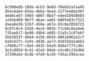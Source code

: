 
                6c990edb-189a-4cb3-9e6d-f0ebb2a7aa45
                054c6ab4-654a-4bba-9aa4-3177ee0da36f
                de68ce87-5965-4007-8bd7-eded18930b03
                ce93ed09-9bff-4bae-a401-600fe83cf221
                daea6e30-52bf-456e-a67e-93c0e205bf25
                8c07c0c4-5d26-4ecb-985b-71c0dc8aa9ab
                735aeb17-8e98-49b4-a985-51a5c2c07e6f
                5b62653f-db64-4156-8656-0061b062a2cf
                ba9c637c-2a91-4d36-aa73-83d33da2a6b3
                cf869c77-c9e5-4915-b5e9-056ef77fcd9c
                5e3c805d-6c41-42a5-8de6-e3c40c21bdb6
                37299ade-0cdb-47e9-bcd5-f45ac295ecea
                